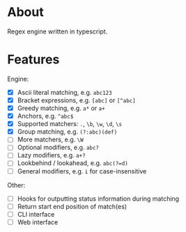 # About

Regex engine written in typescript.

# Features

Engine:
- [x] Ascii literal matching, e.g. `abc123`
- [x] Bracket expressions, e.g. `[abc]` or `[^abc]`
- [x] Greedy matching, e.g. `a*` or `a+`
- [x] Anchors, e.g. `^abc$`
- [x] Supported matchers: `.`, `\b`, `\w`, `\d`, `\s`
- [x] Group matching, e.g. `(?:abc)(def)`
- [ ] More matchers, e.g. `\W`
- [ ] Optional modifiers, e.g. `abc?`
- [ ] Lazy modifiers, e.g. `a+?`
- [ ] Lookbehind / lookahead, e.g. `abc(?=d)`
- [ ] General modifiers, e.g. `i` for case-insensitive

Other:
- [ ] Hooks for outputting status information during matching
- [ ] Return start end position of match(es)
- [ ] CLI interface
- [ ] Web interface
